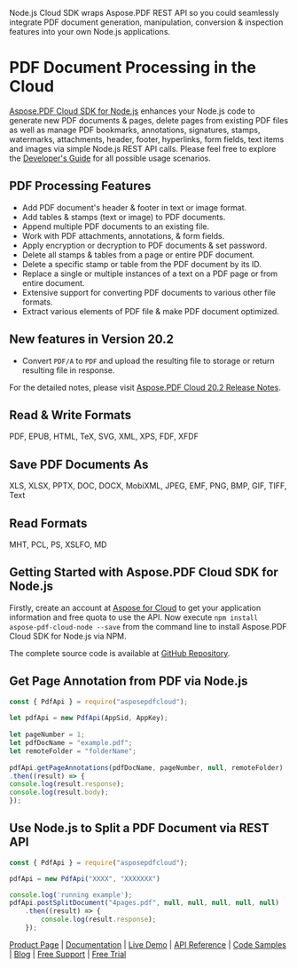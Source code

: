 Node.js Cloud SDK wraps Aspose.PDF REST API so you could seamlessly integrate PDF document generation, manipulation, conversion & inspection features into your own Node.js applications.

# PDF Document Processing in the Cloud

[Aspose.PDF Cloud SDK for Node.js](https://products.aspose.cloud/pdf/nodejs) enhances your Node.js code to generate new PDF documents & pages, delete pages from existing PDF files as well as manage PDF bookmarks, annotations, signatures, stamps, watermarks, attachments, header, footer, hyperlinks, form fields, text items and images via simple Node.js REST API calls. Please feel free to explore the [Developer's Guide](https://docs.aspose.cloud/display/pdfcloud/Developer+Guide) for all possible usage scenarios. 

## PDF Processing Features

- Add PDF document's header & footer in text or image format.
- Add tables & stamps (text or image) to PDF documents.
- Append multiple PDF documents to an existing file.
- Work with PDF attachments, annotations, & form fields.
- Apply encryption or decryption to PDF documents & set password.
- Delete all stamps & tables from a page or entire PDF document.
- Delete a specific stamp or table from the PDF document by its ID.
- Replace a single or multiple instances of a text on a PDF page or from entire document.
- Extensive support for converting PDF documents to various other file formats.
- Extract various elements of PDF file & make PDF document optimized.

## New features in Version 20.2

- Convert `PDF/A` to `PDF` and upload the resulting file to storage or return resulting file in response.

For the detailed notes, please visit [Aspose.PDF Cloud 20.2 Release Notes](https://docs.aspose.cloud/display/pdfcloud/Aspose.PDF+Cloud+20.2+Release+Notes).

## Read & Write Formats

PDF, EPUB, HTML, TeX, SVG, XML, XPS, FDF, XFDF

## Save PDF Documents As

XLS, XLSX, PPTX, DOC, DOCX, MobiXML, JPEG, EMF, PNG, BMP, GIF, TIFF, Text

## Read Formats

MHT, PCL, PS, XSLFO, MD

## Getting Started with Aspose.PDF Cloud SDK for Node.js

Firstly, create an account at [Aspose for Cloud](https://dashboard.aspose.cloud/#/apps) to get your application information and free quota to use the API. Now execute `npm install aspose-pdf-cloud-node --save` from the command line to install Aspose.PDF Cloud SDK for Node.js via NPM.

The complete source code is available at [GitHub Repository](https://github.com/aspose-pdf-cloud/aspose-pdf-cloud-node.js).

## Get Page Annotation from PDF via Node.js

```js
const { PdfApi } = require("asposepdfcloud");
 
let pdfApi = new PdfApi(AppSid, AppKey);
 
let pageNumber = 1;
let pdfDocName = "example.pdf";
let remoteFolder = "folderName"; 
 
pdfApi.getPageAnnotations(pdfDocName, pageNumber, null, remoteFolder)
.then((result) => {
console.log(result.response);
console.log(result.body);
});
```

## Use Node.js to Split a PDF Document via REST API

```js
const { PdfApi } = require("asposepdfcloud");

pdfApi = new PdfApi("XXXX", "XXXXXXX")

console.log('running example');
pdfApi.postSplitDocument("4pages.pdf", null, null, null, null, null)
    .then((result) => {
        console.log(result.response);
    });
```

[Product Page](https://products.aspose.cloud/pdf/nodejs) | [Documentation](https://docs.aspose.cloud/display/pdfcloud/Home) | [Live Demo](https://products.aspose.app/pdf/family) | [API Reference](https://apireference.aspose.cloud/pdf/) | [Code Samples](https://github.com/aspose-pdf-cloud/aspose-pdf-cloud-node.js) | [Blog](https://blog.aspose.cloud/category/pdf/) | [Free Support](https://forum.aspose.cloud/c/pdf) | [Free Trial](https://dashboard.aspose.cloud/#/apps)
